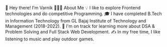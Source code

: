 👋  Hey there! I'm Varnik
👨🏻‍💻  About Me
💡  I like to explore Frontend technologies and do competitive Programming.
🎓  I have completed B.Tech in Information Technology from GL Bajaj Institute of Technology and Management (2018-2022).
🌱  I'm on track for learning more about DSA & Problem Solving and Full Stack Web Development.
✍️  In my free time, I like listening to music and play outdoor games. 

